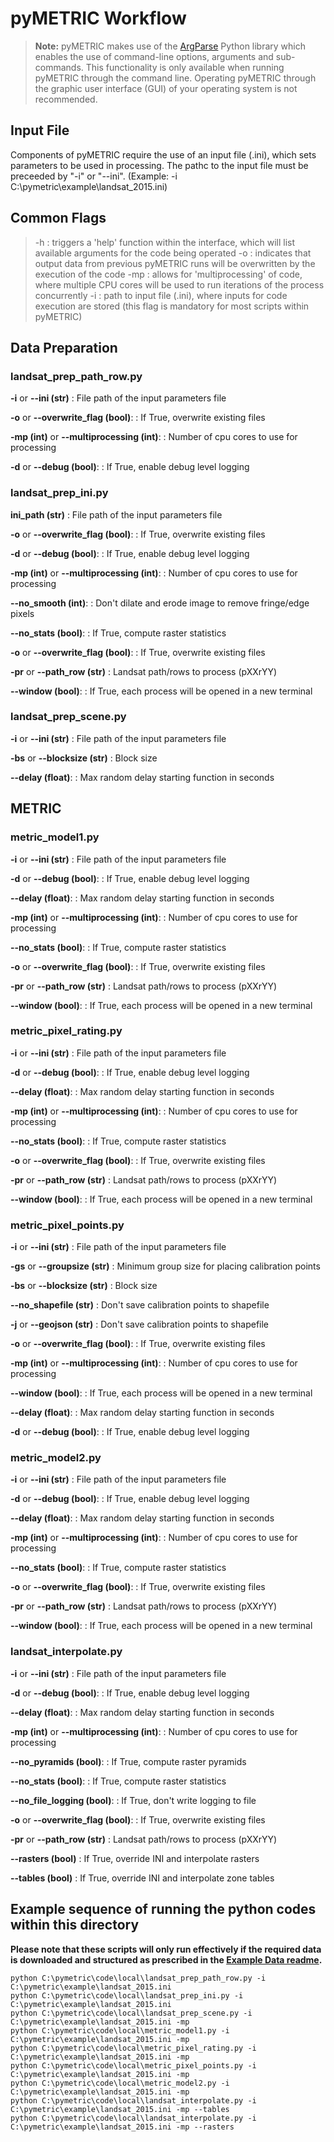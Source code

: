 pyMETRIC Workflow
===================

>**Note:** 
>pyMETRIC makes use of the [ArgParse](https://docs.python.org/2/library/argparse.html) Python library which enables the use of command-line options, arguments and sub-commands.  This functionality is only available when running pyMETRIC through the command line.  Operating pyMETRIC through the graphic user interface (GUI) of your operating system is not recommended.

Input File
-------------
Components of pyMETRIC require the use of an input file (.ini), which sets parameters to be used in processing.  The pathc to the input file must be preceeded by "-i" or "--ini".  (Example: -i C:\pymetric\example\landsat_2015.ini)

 
Common Flags
-------------
> -h : triggers a 'help' function within the interface, which will list available arguments for the code being operated 
> -o : indicates that output data from previous pyMETRIC runs will be overwritten by the execution of the code
> -mp : allows for 'multiprocessing' of code, where multiple CPU cores will be used to run iterations of the process concurrently
> -i : path to input file (.ini), where inputs for code execution are stored (this flag is mandatory for most scripts within pyMETRIC)


Data Preparation
-------------
### landsat_prep_path_row.py
**-i** or **-\-ini (str)**
:   File path of the input parameters file

**-o** or **-\-overwrite_flag (bool)**: 
:   If True, overwrite existing files

**-mp (int)** or **-\-multiprocessing (int)**: 
:   Number of cpu cores to use for processing

**-d** or **-\-debug (bool)**:
:   If True, enable debug level logging

### landsat_prep_ini.py
**ini_path (str)**
:   File path of the input parameters file

**-o** or **-\-overwrite_flag (bool)**: 
:   If True, overwrite existing files

**-d** or **-\-debug (bool)**:
:   If True, enable debug level logging

**-mp (int)** or **-\-multiprocessing (int)**: 
:   Number of cpu cores to use for processing

**-\-no_smooth (int)**: 
:   Don't dilate and erode image to remove fringe/edge pixels

**-\-no_stats (bool)**: 
:   If True, compute raster statistics

**-o** or **-\-overwrite_flag (bool)**: 
:   If True, overwrite existing files

**-pr** or **-\-path_row (str)**
:   Landsat path/rows to process (pXXrYY)

**-\-window (bool)**: 
:   If True, each process will be opened in a new terminal

### landsat_prep_scene.py
**-i** or **-\-ini (str)**
:   File path of the input parameters file

**-bs** or **-\-blocksize (str)**
:   Block size

**-\-delay (float)**: 
:   Max random delay starting function in seconds


METRIC
-------------
### metric_model1.py
**-i** or **-\-ini (str)**
:   File path of the input parameters file

**-d** or **-\-debug (bool)**:
:   If True, enable debug level logging

**-\-delay (float)**: 
:   Max random delay starting function in seconds

**-mp (int)** or **-\-multiprocessing (int)**: 
:   Number of cpu cores to use for processing

**-\-no_stats (bool)**: 
:   If True, compute raster statistics

**-o** or **-\-overwrite_flag (bool)**: 
:   If True, overwrite existing files

**-pr** or **-\-path_row (str)**
:   Landsat path/rows to process (pXXrYY)

**-\-window (bool)**: 
:   If True, each process will be opened in a new terminal

### metric_pixel_rating.py
**-i** or **-\-ini (str)**
:   File path of the input parameters file

**-d** or **-\-debug (bool)**:
:   If True, enable debug level logging

**-\-delay (float)**: 
:   Max random delay starting function in seconds

**-mp (int)** or **-\-multiprocessing (int)**: 
:   Number of cpu cores to use for processing

**-\-no_stats (bool)**: 
:   If True, compute raster statistics

**-o** or **-\-overwrite_flag (bool)**: 
:   If True, overwrite existing files

**-pr** or **-\-path_row (str)**
:   Landsat path/rows to process (pXXrYY)

**-\-window (bool)**: 
:   If True, each process will be opened in a new terminal

### metric_pixel_points.py
**-i** or **-\-ini (str)**
:   File path of the input parameters file

**-gs** or **-\-groupsize (str)**
:   Minimum group size for placing calibration points

**-bs** or **-\-blocksize (str)**
:   Block size

**-\-no_shapefile (str)**
:   Don't save calibration points to shapefile

**-j** or **-\-geojson (str)**
:   Don't save calibration points to shapefile

**-o** or **-\-overwrite_flag (bool)**: 
:   If True, overwrite existing files

**-mp (int)** or **-\-multiprocessing (int)**: 
:   Number of cpu cores to use for processing

**-\-window (bool)**: 
:   If True, each process will be opened in a new terminal

**-\-delay (float)**: 
:   Max random delay starting function in seconds

**-d** or **-\-debug (bool)**:
:   If True, enable debug level logging

### metric_model2.py
**-i** or **-\-ini (str)**
:   File path of the input parameters file

**-d** or **-\-debug (bool)**:
:   If True, enable debug level logging

**-\-delay (float)**: 
:   Max random delay starting function in seconds

**-mp (int)** or **-\-multiprocessing (int)**: 
:   Number of cpu cores to use for processing

**-\-no_stats (bool)**: 
:   If True, compute raster statistics

**-o** or **-\-overwrite_flag (bool)**: 
:   If True, overwrite existing files

**-pr** or **-\-path_row (str)**
:   Landsat path/rows to process (pXXrYY)

**-\-window (bool)**: 
:   If True, each process will be opened in a new terminal

### landsat_interpolate.py
**-i** or **-\-ini (str)**
:   File path of the input parameters file

**-d** or **-\-debug (bool)**:
:   If True, enable debug level logging

**-\-delay (float)**: 
:   Max random delay starting function in seconds

**-mp (int)** or **-\-multiprocessing (int)**: 
:   Number of cpu cores to use for processing

**-\-no_pyramids (bool)**: 
:   If True, compute raster pyramids

**-\-no_stats (bool)**: 
:   If True, compute raster statistics

**-\-no_file_logging (bool)**: 
:   If True, don't write logging to file

**-o** or **-\-overwrite_flag (bool)**: 
:   If True, overwrite existing files

**-pr** or **-\-path_row (str)**
:   Landsat path/rows to process (pXXrYY)

**-\-rasters (bool)**
:   If True, override INI and interpolate rasters

**-\-tables (bool)**
:   If True, override INI and interpolate zone tables

## Example sequence of running the python codes within this directory
__Please note that these scripts will only run effectively if the required data is downloaded and structured as prescribed in the [Example Data readme](../../docs/EXAMPLE_DATA.md).__
```
python C:\pymetric\code\local\landsat_prep_path_row.py -i C:\pymetric\example\landsat_2015.ini
python C:\pymetric\code\local\landsat_prep_ini.py -i C:\pymetric\example\landsat_2015.ini
python C:\pymetric\code\local\landsat_prep_scene.py -i C:\pymetric\example\landsat_2015.ini -mp
python C:\pymetric\code\local\metric_model1.py -i C:\pymetric\example\landsat_2015.ini -mp
python C:\pymetric\code\local\metric_pixel_rating.py -i C:\pymetric\example\landsat_2015.ini -mp
python C:\pymetric\code\local\metric_pixel_points.py -i C:\pymetric\example\landsat_2015.ini -mp
python C:\pymetric\code\local\metric_model2.py -i C:\pymetric\example\landsat_2015.ini -mp
python C:\pymetric\code\local\landsat_interpolate.py -i C:\pymetric\example\landsat_2015.ini -mp --tables
python C:\pymetric\code\local\landsat_interpolate.py -i C:\pymetric\example\landsat_2015.ini -mp --rasters
```
